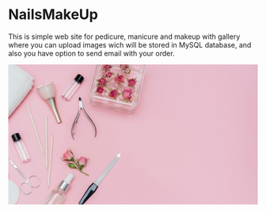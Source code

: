 # NailsMakeUp

This is simple web site for pedicure, manicure and makeup with gallery where you can upload images wich will be stored in MySQL database, and also you have option to send email with your order.

![](slike/pozadina2.jpg)
